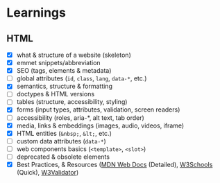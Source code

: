 # Learnings

## HTML

- [x] what & structure of a website (skeleton)
- [x] emmet snippets/abbreviation
- [x] SEO (tags, elements & metadata)
- [ ] global attributes (`id`, `class`, `lang`, `data-*`, etc.)
- [x] semantics, structure & formatting
- [ ] doctypes & HTML versions
- [ ] tables (structure, accessibility, styling)
- [x] forms (input types, attributes, validation, screen readers)
- [ ] accessibility (roles, aria-\*, alt text, tab order)
- [x] media, links & embeddings (images, audio, videos, iframe)
- [x] HTML entities (`&nbsp;`, `&lt;`, etc.)
- [ ] custom data attributes (`data-*`)
- [ ] web components basics (`<template>`, `<slot>`)
- [ ] deprecated & obsolete elements
- [x] Best Practices, & Resources ([MDN Web Docs](https://developer.mozilla.org/en-US/docs/Web/HTML) (Detailed), [W3Schools](https://www.w3schools.com/html/) (Quick), [W3Validator](https://validator.w3.org/#validate_by_input+with_options))